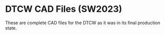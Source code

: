 # DTCW CAD Files (SW2023)
These are complete CAD files for the DTCW as it was in its final production state.
